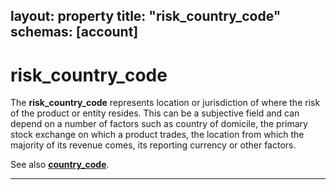 layout:		property
title:		"risk_country_code"
schemas:	[account]
---

# risk_country_code
The **risk\_country\_code** represents location or jurisdiction of where the risk of the product or entity resides. This can be a subjective field and can depend on a number of factors such as country of domicile, the primary stock exchange on which a product trades, the location from which the majority of its revenue comes, its reporting currency or other factors.

See also [**country_code**][cc].

---
[end]: https://github.com/suadelabs/fire/blob/master/documentation/end_date.md
[cc]: https://github.com/suadelabs/fire/blob/master/documentation/country_code.md
